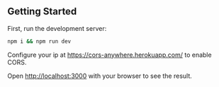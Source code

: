 ## Getting Started

First, run the development server:

```bash
npm i && npm run dev
```

Configure your ip at https://cors-anywhere.herokuapp.com/ to enable CORS.

Open [http://localhost:3000](http://localhost:3000) with your browser to see the result.